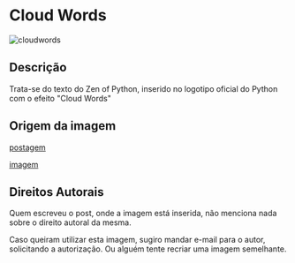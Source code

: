# Cloud Words

![cloudwords](C:\Users\anderson\eventos\logotipos\zen-of-python-cloudwords\cloudwords.png)

## Descrição

Trata-se do texto do Zen of Python, inserido no logotipo oficial do Python com o efeito "Cloud Words"

## Origem da imagem

[postagem](https://medium.com/@emmadedayo/the-zen-of-python-a49fab183def)

[imagem](https://cdn-images-1.medium.com/max/1600/1*iXZBHo3WYG4opJpiHPm_SQ.png)

## Direitos Autorais

Quem escreveu o post, onde a imagem está inserida, não menciona nada sobre o direito autoral da mesma.  

Caso queiram utilizar esta imagem, sugiro mandar e-mail para o autor, solicitando a autorização. Ou alguém tente recriar uma imagem semelhante.